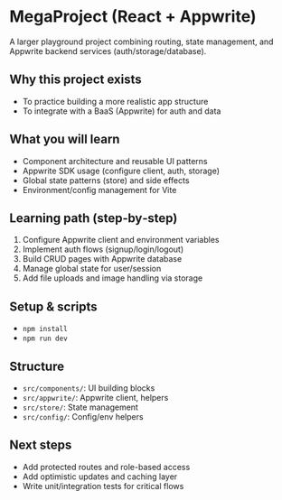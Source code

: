 # MegaProject (React + Appwrite)

A larger playground project combining routing, state management, and Appwrite backend services (auth/storage/database).

## Why this project exists
- To practice building a more realistic app structure
- To integrate with a BaaS (Appwrite) for auth and data

## What you will learn
- Component architecture and reusable UI patterns
- Appwrite SDK usage (configure client, auth, storage)
- Global state patterns (store) and side effects
- Environment/config management for Vite

## Learning path (step‑by‑step)
1) Configure Appwrite client and environment variables
2) Implement auth flows (signup/login/logout)
3) Build CRUD pages with Appwrite database
4) Manage global state for user/session
5) Add file uploads and image handling via storage

## Setup & scripts
- `npm install`
- `npm run dev`

## Structure
- `src/components/`: UI building blocks
- `src/appwrite/`: Appwrite client, helpers
- `src/store/`: State management
- `src/config/`: Config/env helpers

## Next steps
- Add protected routes and role-based access
- Add optimistic updates and caching layer
- Write unit/integration tests for critical flows
